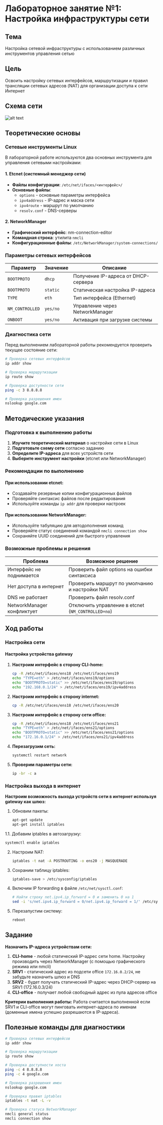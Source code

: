 # Лабораторное занятие №1: Настройка инфраструктуры сети

## Тема
Настройка сетевой инфраструктуры с использованием различных инструментов управления сетью

## Цель
Освоить настройку сетевых интерфейсов, маршрутизации и правил трансляции сетевых адресов (NAT) для организации доступа к сети Интернет

## Схема сети

![alt text](https://github.com/aleti000/mdk02.01/blob/main/pic/network02.jpg)

## Теоретические основы

### Сетевые инструменты Linux

В лабораторной работе используются два основных инструмента для управления сетевыми настройками:

#### 1. Etcnet (системный менеджер сети)
- **Файлы конфигурации**: `/etc/net/ifaces/<интерфейс>/`
- **Основные файлы**:
  - `options` - основные параметры интерфейса
  - `ipv4address` - IP-адрес и маска сети
  - `ipv4route` - маршрут по умолчанию
  - `resolv.conf` - DNS-серверы

#### 2. NetworkManager
- **Графический интерфейс**: nm-connection-editor
- **Командная строка**: утилита `nmcli`
- **Конфигурационные файлы**: `/etc/NetworkManager/system-connections/`

### Параметры сетевых интерфейсов

| Параметр | Значение | Описание |
|----------|----------|----------|
| `BOOTPROTO` | `dhcp` | Получение IP-адреса от DHCP-сервера |
| `BOOTPROTO` | `static` | Статическая настройка IP-адреса |
| `TYPE` | `eth` | Тип интерфейса (Ethernet) |
| `NM_CONTROLLED` | `yes/no` | Управление через NetworkManager |
| `ONBOOT` | `yes/no` | Активация при загрузке системы |

### Диагностика сети

Перед выполнением лабораторной работы рекомендуется проверить текущее состояние сети:

```bash
# Проверка сетевых интерфейсов
ip addr show

# Проверка маршрутизации
ip route show

# Проверка доступности сети
ping -c 3 8.8.8.8

# Проверка разрешения имен
nslookup google.com
```

## Методические указания

### Подготовка к выполнению работы

1. **Изучите теоретический материал** о настройке сети в Linux
2. **Подготовьте схему сети** согласно заданию
3. **Определите IP-адреса** для всех устройств сети
4. **Выберите инструмент настройки** (etcnet или NetworkManager)

### Рекомендации по выполнению

#### При использовании etcnet:
- Создавайте резервные копии конфигурационных файлов
- Проверяйте синтаксис файлов после редактирования
- Используйте команды `ip addr` для проверки настроек

#### При использовании NetworkManager:
- Используйте табуляцию для автодополнения команд
- Проверяйте статус соединений командой `nmcli connection show`
- Сохраняйте UUID соединений для быстрого управления

### Возможные проблемы и решения

| Проблема | Возможное решение |
|----------|-------------------|
| Интерфейс не поднимается | Проверить файл options на ошибки синтаксиса |
| Нет доступа в интернет | Проверить маршрут по умолчанию и настройки NAT |
| DNS не работает | Проверить файл resolv.conf |
| NetworkManager конфликтует | Отключить управление в etcnet (`NM_CONTROLLED=no`) |

## Ход работы

### Настройка сети

#### Настройка устройства gateway

1. **Настроим интерфейс в сторону CLI-home:**
   ```bash
   cp -R /etc/net/ifaces/ens18 /etc/net/ifaces/ens19
   echo "TYPE=eth" > /etc/net/ifaces/ens19/options
   echo "BOOTPROTO=static" >> /etc/net/ifaces/ens19/options
   echo "192.168.0.1/24" > /etc/net/ifaces/ens19/ipv4address
   ```

2. **Настроим интерфейс в сторону internet:**
   ```bash
   cp -R /etc/net/ifaces/ens18 /etc/net/ifaces/ens20
   ```

3. **Настроим интерфейс в сторону сети office:**
   ```bash
   cp -R /etc/net/ifaces/ens18 /etc/net/ifaces/ens21
   echo "TYPE=eth" > /etc/net/ifaces/ens21/options
   echo "BOOTPROTO=static" >> /etc/net/ifaces/ens21/options
   echo "172.16.0.1/24" > /etc/net/ifaces/ens21/ipv4address
   ```

4. **Перезагрузим сеть:**
   ```bash
   systemctl restart network
   ```

5. **Проверим параметры сети:**
   ```bash
   ip -br -c a
   ```

### Настройка выхода в интернет

**Настроим возможность выхода устройств сети в интернет используя gateway как шлюз:**

1. Обновим пакеты:
   ```bash
   apt-get update
   apt-get install iptables
   ```
1.1. Добавим iptables в автозагрузку:
```bash
systemctl enable iptables
```

2. Настроим NAT:
   ```bash
   iptables -t nat -A POSTROUTING -o ens20 -j MASQUERADE
   ```

3. Сохраним таблицу iptables:
   ```bash
   iptables-save > /etc/sysconfig/iptables
   ```

4. Включим IP forwarding в файле `/etc/net/sysctl.conf`:
   ```bash
   # Найти строку net.ipv4.ip_forward = 0 и заменить 0 на 1
   sed -i 's/net.ipv4.ip_forward = 0/net.ipv4.ip_forward = 1/' /etc/sysconfig/sysctl.conf
   ```

5. Перезапустим систему:
   ```bash
   reboot
   ```

## Задание

**Назначить IP-адреса устройствам сети:**

1. **CLI-home** - любой статический IP-адрес сети home. Настройку производить через NetworkManager (с помощью графического режима или nmcli)
2. **SRV1** - статический адрес из подсети office `172.16.0.2/24`, не забудьте назначить шлюз и DNS
3. **SRV2** - будет получать статический IP-адрес через DHCP-сервер на SRV1 (172.16.0.3/24)
4. **CLI-office** - получает любой свободный адрес из пула адресов office

**Критерии выполнения работы:**
Работа считается выполненной если SRV1 и CLI-office могут пинговать интернет-адреса по именам (доменные имена успешно разрешаются в IP-адреса).

## Полезные команды для диагностики

```bash
# Проверка сетевых интерфейсов
ip addr show

# Проверка маршрутизации
ip route show

# Проверка доступности хоста
ping -c 4 8.8.8.8
ping -c 4 google.com

# Проверка разрешения имен
nslookup google.com

# Проверка правил iptables
iptables -t nat -L -v

# Проверка статуса NetworkManager
nmcli general status
nmcli connection show
```
